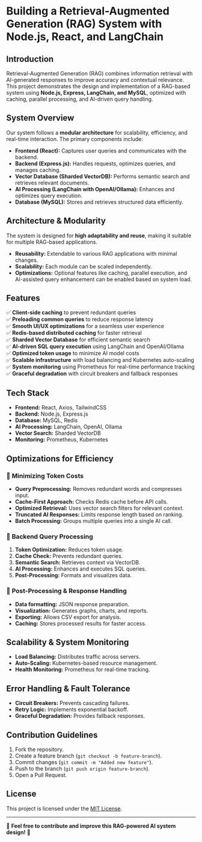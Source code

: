 # Building a Retrieval-Augmented Generation (RAG) System with Node.js, React, and LangChain

## Introduction
Retrieval-Augmented Generation (RAG) combines information retrieval with AI-generated responses to improve accuracy and contextual relevance. This project demonstrates the design and implementation of a RAG-based system using **Node.js, Express, LangChain, and MySQL**, optimized with caching, parallel processing, and AI-driven query handling.

## System Overview
Our system follows a **modular architecture** for scalability, efficiency, and real-time interaction. The primary components include:

- **Frontend (React):** Captures user queries and communicates with the backend.
- **Backend (Express.js):** Handles requests, optimizes queries, and manages caching.
- **Vector Database (Sharded VectorDB):** Performs semantic search and retrieves relevant documents.
- **AI Processing (LangChain with OpenAI/Ollama):** Enhances and optimizes query execution.
- **Database (MySQL):** Stores and retrieves structured data efficiently.

## Architecture & Modularity
The system is designed for **high adaptability and reuse**, making it suitable for multiple RAG-based applications.
- **Reusability:** Extendable to various RAG applications with minimal changes.
- **Scalability:** Each module can be scaled independently.
- **Optimizations:** Optional features like caching, parallel execution, and AI-assisted query enhancement can be enabled based on system load.

## Features
✅ **Client-side caching** to prevent redundant queries  
✅ **Preloading common queries** to reduce response latency  
✅ **Smooth UI/UX optimizations** for a seamless user experience  
✅ **Redis-based distributed caching** for faster retrieval  
✅ **Sharded Vector Database** for efficient semantic search  
✅ **AI-driven SQL query execution** using LangChain and OpenAI/Ollama  
✅ **Optimized token usage** to minimize AI model costs  
✅ **Scalable infrastructure** with load balancing and Kubernetes auto-scaling  
✅ **System monitoring** using Prometheus for real-time performance tracking  
✅ **Graceful degradation** with circuit breakers and fallback responses  


## Tech Stack
- **Frontend:** React, Axios, TailwindCSS
- **Backend:** Node.js, Express.js
- **Database:** MySQL, Redis
- **AI Processing:** LangChain, OpenAI, Ollama
- **Vector Search:** Sharded VectorDB
- **Monitoring:** Prometheus, Kubernetes

## Optimizations for Efficiency
### 🔹 **Minimizing Token Costs**
- **Query Preprocessing:** Removes redundant words and compresses input.
- **Cache-First Approach:** Checks Redis cache before API calls.
- **Optimized Retrieval:** Uses vector search filters for relevant context.
- **Truncated AI Responses:** Limits response length based on ranking.
- **Batch Processing:** Groups multiple queries into a single AI call.

### 🔹 **Backend Query Processing**
1. **Token Optimization:** Reduces token usage.
2. **Cache Check:** Prevents redundant queries.
3. **Semantic Search:** Retrieves context via VectorDB.
4. **AI Processing:** Enhances and executes SQL queries.
5. **Post-Processing:** Formats and visualizes data.

### 🔹 **Post-Processing & Response Handling**
- **Data formatting:** JSON response preparation.
- **Visualization:** Generates graphs, charts, and reports.
- **Exporting:** Allows CSV export for analysis.
- **Caching:** Stores processed results for faster access.

## Scalability & System Monitoring
- **Load Balancing:** Distributes traffic across servers.
- **Auto-Scaling:** Kubernetes-based resource management.
- **Health Monitoring:** Prometheus for real-time tracking.

## Error Handling & Fault Tolerance
- **Circuit Breakers:** Prevents cascading failures.
- **Retry Logic:** Implements exponential backoff.
- **Graceful Degradation:** Provides fallback responses.

## Contribution Guidelines
1. Fork the repository.
2. Create a feature branch (`git checkout -b feature-branch`).
3. Commit changes (`git commit -m "Added new feature"`).
4. Push to the branch (`git push origin feature-branch`).
5. Open a Pull Request.

## License
This project is licensed under the [MIT License](LICENSE).

---

🔗 **Feel free to contribute and improve this RAG-powered AI system design!** 🚀

